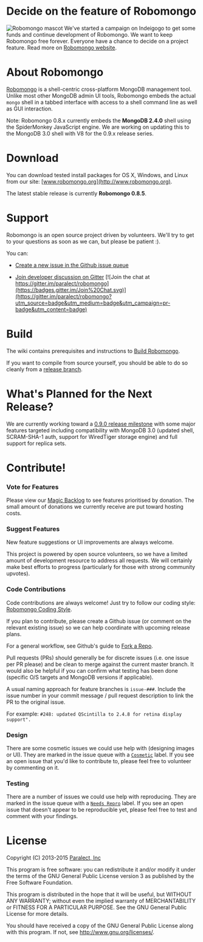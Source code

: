 Decide on the feature of Robomongo
==============
![Robomongo mascot](http://app.robomongo.org/images/robomongo-64x64.png) We've started a campaign on Indeigogo to get some funds and continue development of Robomongo. We want to keep Robomongo free forever. Everyone have a chance to decide on a project feature. Read more on [Robomongo website](http://robomongo.org).



About Robomongo
===============

[Robomongo](http://www.robomongo.org) is a shell-centric cross-platform MongoDB management tool. Unlike most other MongoDB admin UI tools, Robomongo embeds the actual `mongo` shell in a tabbed interface with access to a shell command line as well as GUI interaction.

Note: Robomongo 0.8.x currently embeds the **MongoDB 2.4.0** shell using the SpiderMonkey JavaScript engine. We are working on updating this to the MongoDB 3.0 shell with V8 for the 0.9.x release series.


Download
========

You can download tested install packages for OS X, Windows, and Linux from our site: [www.robomongo.org](http://www.robomongo.org).

The latest stable release is currently **Robomongo 0.8.5**.

Support
=======

Robomongo is an open source project driven by volunteers. We'll try to get to your questions as soon as we can, but please be patient :).

You can:

 - [Create a new issue in the Github issue queue](https://github.com/paralect/robomongo/issues)

 - [Join developer discussion on Gitter](https://gitter.im/paralect/robomongo) [![Join the chat at https://gitter.im/paralect/robomongo](https://badges.gitter.im/Join%20Chat.svg)](https://gitter.im/paralect/robomongo?utm_source=badge&utm_medium=badge&utm_campaign=pr-badge&utm_content=badge)

Build
=====

The wiki contains prerequisites and instructions to [Build Robomongo](https://github.com/paralect/robomongo/wiki/Build-Robomongo).

If you want to compile from source yourself, you should be able to do so cleanly from a [release branch](https://github.com/paralect/robomongo/releases).

What's Planned for the Next Release?
====================================

We are currently working toward a [0.9.0 release milestone](https://github.com/paralect/robomongo/milestones/Robomongo%200.9.0)
with some major features targeted including compatibility with MongoDB 3.0
(updated shell, SCRAM-SHA-1 auth, support for WiredTiger storage engine)
and full support for replica sets.

Contribute!
===========

### Vote for Features

Please view our [Magic Backlog](http://robomongo.org/backlog) to see features prioritised by donation. The small amount of donations we currently receive are put toward hosting costs.

### Suggest Features

New feature suggestions or UI improvements are always welcome.

This project is powered by open source volunteers, so we have a limited amount of development resource to address all requests. We will certainly make best efforts to progress (particularly for those with strong community upvotes).

### Code Contributions

Code contributions are always welcome! Just try to follow our coding style: [Robomongo Coding Style](https://github.com/paralect/robomongo/wiki/Robomongo-Coding-Style).

If you plan to contribute, please create a Github issue (or comment on the relevant existing issue) so we can help coordinate with upcoming release plans.

For a general workflow, see Github's guide to [Fork a Repo](https://help.github.com/articles/fork-a-repo/).

Pull requests (PRs) should generally be for discrete issues (i.e. one issue per PR please) and be clean to merge against the current master branch. It would also be helpful if you can confirm what testing has been done (specific O/S targets and MongoDB versions if applicable).

A usual naming approach for feature branches is `issue-###`. Include the issue number in your commit message / pull request description to link the PR to the original issue.

For example:
```#248: updated QScintilla to 2.4.8 for retina display support".```

### Design

There are some cosmetic issues we could use help with (designing images or UI). They are marked in the issue queue with a [`Cosmetic`](https://github.com/paralect/robomongo/labels/cosmetic) label. If you see an open issue that you'd like to contribute to, please feel free to volunteer by commenting on it.

### Testing

There are a number of issues we could use help with reproducing. They are marked in the issue queue with a [`Needs Repro`](https://github.com/paralect/robomongo/labels/needs%20repro) label. If you see an open issue that doesn't appear to be reproducible yet, please feel free to test and comment with your findings.


License
=======

Copyright (C) 2013-2015 [Paralect, Inc](http://www.paralect.com)

This program is free software: you can redistribute it and/or modify
it under the terms of the GNU General Public License version 3 as 
published by the Free Software Foundation.

This program is distributed in the hope that it will be useful,
but WITHOUT ANY WARRANTY; without even the implied warranty of
MERCHANTABILITY or FITNESS FOR A PARTICULAR PURPOSE.  See the
GNU General Public License for more details.

You should have received a copy of the GNU General Public License
along with this program. If not, see <http://www.gnu.org/licenses/>.
